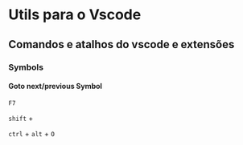 # Utils para o Vscode

## Comandos e atalhos do vscode e extensões

### Symbols

#### Goto next/previous Symbol

`F7`

`shift` + 




`ctrl` + `alt` + `O`
```